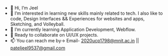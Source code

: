 - 👋 Hi, I’m Jeel
- 👀 I’m interested in learning new skills mainly related to tech. I also like to code, Design Interfaces && Experiences for websites and apps, Sketching, and Volleyball.
- 🌱 I’m currently learning Application Development, Webflow.
- 💞️ Ready to collaborate on UI/UX projects.
- 📫 You can reach me by->   Email- 2020ucp1798@mnit.ac.in || pateljeel9537@gmail.com

<!---
Jeel9/Jeel9 is a ✨ special ✨ repository because its `README.md` (this file) appears on your GitHub profile.
You can click the Preview link to take a look at your changes.
--->
